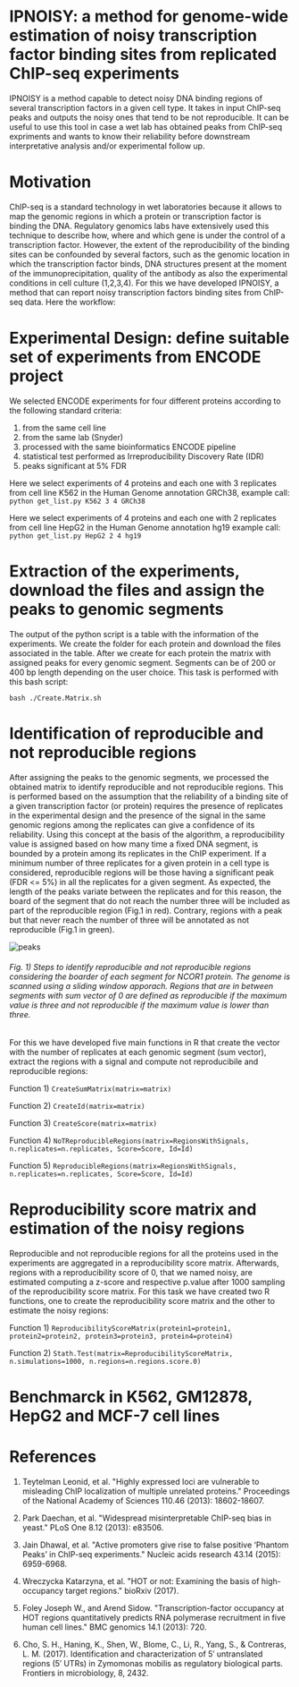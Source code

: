 # IPNOISY: a method for genome-wide estimation of noisy transcription factor binding sites from replicated ChIP-seq experiments 
IPNOISY is a method capable to detect noisy DNA binding regions of several transcription factors in a given cell type. It takes in input ChIP-seq peaks and outputs the noisy ones that tend to be not reproducible. It can be useful to use this tool in case a wet lab has obtained peaks from ChIP-seq expriments and wants to know their reliability before downstream interpretative analysis and/or experimental follow up.


# Motivation
ChIP-seq is a standard technology in wet laboratories because it allows to map the genomic regions in which a protein or transcription factor is binding the DNA. Regulatory genomics labs have extensively used this technique to describe how, where and which gene is under the control of a transcription factor. However, the extent of the reproducibility of the binding sites can be confounded by several factors, such as the genomic location in which the transcription factor binds, DNA structures present at the moment of the immunoprecipitation, quality of the antibody as also the experimental conditions in cell culture (1,2,3,4). For this we have developed IPNOISY, a method that can report noisy transcription factors binding sites from ChIP-seq data. Here the workflow:  


# Experimental Design: define suitable set of experiments from ENCODE project
We selected ENCODE experiments for four different proteins according to the following standard criteria:  
1) from the same cell line  
2) from the same lab (Snyder)  
3) processed with the same bioinformatics ENCODE pipeline  
4) statistical test performed as Irreproducibility Discovery Rate (IDR)  
5) peaks significant at 5% FDR  

Here we select experiments of 4 proteins and each one with 3 replicates from cell line K562 in the Human Genome annotation GRCh38, example call:  
`python get_list.py K562 3 4 GRCh38`  

Here we select experiments of 4 proteins and each one with 2 replicates from cell line HepG2 in the Human Genome annotation hg19 example call:  
 `python get_list.py HepG2 2 4 hg19`  

# Extraction of the experiments, download the files and assign the peaks to genomic segments
The output of the python script is a table with the information of the experiments. We create the folder for each protein and download the files associated in the table. After we create for each protein the matrix with assigned peaks for every genomic segment. Segments can be of 200 or 400 bp length depending on the user choice. This task is performed with this bash script:  

`bash ./Create.Matrix.sh`  

# Identification of reproducible and not reproducible regions 
After assigning the peaks to the genomic segments, we processed the obtained matrix to identify reproducible and not reproducible regions. This is performed based on the assumption that the reliability of a binding site of a given transcription factor (or protein) requires the presence of replicates in the experimental design and the presence of the signal in the same genomic regions among the replicates can give a confidence of its reliability. Using this concept at the basis of the algorithm, a reproducibility value is assigned based on how many time a fixed DNA segment, is bounded by a protein among its replicates in the ChIP experiment. If a minimum number of three replicates for a given protein in a cell type is considered, reproducible regions will be those having a significant peak (FDR <= 5%) in all the replicates for a given segment. As expected, the length of the peaks variate between the replicates and for this reason, the board of the segment that do not reach the number three will be included as part of the reproducible region (Fig.1 in red). Contrary, regions with a peak but that never reach the number of three will be annotated as not reproducible (Fig.1 in green).

![peaks](https://user-images.githubusercontent.com/6462162/40009504-8453ddac-57a2-11e8-98ce-1c874821e177.png)

###### Fig. 1) Steps to identify reproducible and not reproducible regions considering the boarder of each segment for NCOR1 protein. The genome is scanned using a sliding window apporach. Regions that are in between segments with sum vector of 0 are defined as reproducible if the maximum value is three and not reproducible if the maximum value is lower than three.  

For this we have developed five main functions in R that create the vector with the number of replicates at each genomic segment (sum vector), extract the regions with a signal and compute not reproducibile and reproducible regions:

Function 1) `CreateSumMatrix(matrix=matrix)`  

Function 2) `CreateId(matrix=matrix)`

Function 3) `CreateScore(matrix=matrix)`   

Function 4) `NoTReproducibleRegions(matrix=RegionsWithSignals, n.replicates=n.replicates, Score=Score, Id=Id)  `

Function 5) `ReproducibleRegions(matrix=RegionsWithSignals, n.replicates=n.replicates, Score=Score, Id=Id)  `


# Reproducibility score matrix and estimation of the noisy regions
Reproducible and not reproducible regions for all the proteins used in the experiments are aggregated in a reproducibility score matrix. Afterwards, regions with a reproducibility score of 0, that we named noisy, are estimated computing a z-score and respective p.value after 1000 sampling of the reproducibility score matrix. For this task we have created two R functions, one to create the reproducibility score matrix and the other to estimate the noisy regions:
 
Function 1) `ReproducibilityScoreMatrix(protein1=protein1, protein2=protein2, protein3=protein3, protein4=protein4)`  

Function 2) `Stath.Test(matrix=ReproducibilityScoreMatrix, n.simulations=1000, n.regions=n.regions.score.0)`  

# Benchmarck in K562, GM12878, HepG2 and MCF-7 cell lines


# References
1. Teytelman Leonid, et al. "Highly expressed loci are vulnerable to misleading ChIP localization of multiple unrelated proteins." Proceedings of the National Academy of Sciences 110.46 (2013): 18602-18607.  

2. Park Daechan, et al. "Widespread misinterpretable ChIP-seq bias in yeast." PLoS One 8.12 (2013): e83506.  

3. Jain Dhawal, et al. "Active promoters give rise to false positive ‘Phantom Peaks’ in ChIP-seq experiments." Nucleic acids research 43.14 (2015): 6959-6968.   

4. Wreczycka Katarzyna, et al. "HOT or not: Examining the basis of high-occupancy target regions." bioRxiv (2017).

5. Foley Joseph W., and Arend Sidow. "Transcription-factor occupancy at HOT regions quantitatively predicts RNA polymerase recruitment in five human cell lines." BMC genomics 14.1 (2013): 720.

6. Cho, S. H., Haning, K., Shen, W., Blome, C., Li, R., Yang, S., & Contreras, L. M. (2017). Identification and characterization of 5′ untranslated regions (5′ UTRs) in Zymomonas mobilis as regulatory biological parts. Frontiers in microbiology, 8, 2432.
